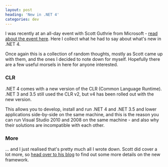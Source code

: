 ```yaml
---
layout: post
heading: 'New in .NET 4'
categories: dev
---
```


I was recently at an all-day event with Scott Guthrie from Microsoft - [read about the event here](/3091). Here I collect what he had to say about what's new in .NET 4.

Once again this is a collection of random thoughts, mostly as Scott came up with them, and the ones I decided to note down for myself. Hopefully there are a few useful morsels in here for anyone interested.

### CLR

.NET 4 comes with a new version of the CLR (Common Language Runtime). .NET 3 and 3.5 still used the CLR v2, but v4 has been rolled out with the new version.

This allows you to develop, install and run .NET 4 and .NET 3.5 and lower applications side-by-side on the same machine, and this is the reason you can run Visual Studio 2010 and 2008 on the same machine - and also why their solutions are incompatible with each other.

### More

... and I just realised that's pretty much all I wrote down. Scott did cover a lot more, so [head over to his blog](http://weblogs.asp.net/scottgu/archive/tags/.NET/default.aspx) to find out some more details on the new framework.
